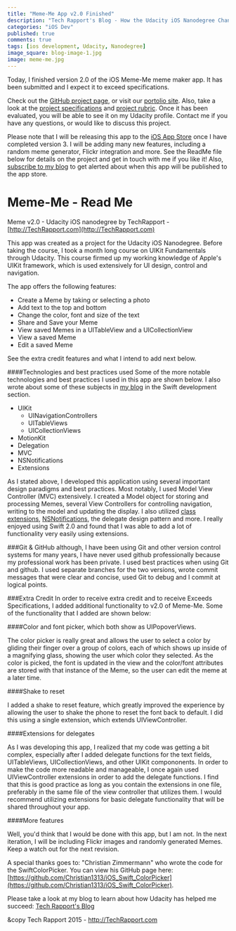```yaml
---
title: "Meme-Me App v2.0 Finished"
description: "Tech Rapport's Blog - How the Udacity iOS Nanodegree Changed my Life"
categories: "iOS Dev"
published: true
comments: true
tags: [ios development, Udacity, Nanodegree]
image_square: blog-image-1.jpg
image: meme-me.jpg
---
```


Today, I finished version 2.0 of the iOS Meme-Me meme maker app.  It has been submitted and I expect it to exceed specifications.

Check out the [ GitHub project page](http://techrapport.github.io/Meme-Me), or visit our [portolio site](http://techrapport.com/projects/).  Also, take a look at the [project specifications](https://docs.google.com/document/d/1G2onkzN_weWmiYErhQJw1lB9-zxM-2TQ0N5bNMAaI7I/pub?embedded=true) and [project rubric](https://docs.google.com/document/d/1ni0X5sjS0NreQqBHJpg8Z0foAYwegfGTPPdBKTPskPI/pub?embedded=true).  Once it has been evaluated, you will be able to see it on my Udacity profile.  Contact me if you have any questions, or would like to discuss this project.

Please note that I will be releasing this app to the [iOS App Store](http://www.apple.com/itunes/charts/free-apps/) once I have completed version 3.  I will be adding many new features, including a random meme generator, Flickr integration and more.  See the ReadMe file below for details on the project and get in touch with me if you like it!  Also, [subscribe to my blog](http://techrapport.com/feed.xml) to get alerted about when this app will be published to the app store.

# Meme-Me - Read Me
Meme v2.0 - Udacity iOS nanodegree
by TechRapport -[http://TechRapport.com](http://TechRapport.com)

This app was created as a project for the Udacity iOS Nanodegree. Before taking the course, I took a month long course on UIKit Fundamentals through Udacity. This course firmed up my working knowledge of Apple's UIKit framework, which is used extensively for UI design, control and navigation. 

The app offers the following features:
- Create a Meme by taking or selecting a photo
- Add text to the top and bottom
- Change the color, font and size of the text
- Share and Save your Meme
- View saved Memes in a UITableView and a UICollectionView
- View a saved Meme
- Edit a saved Meme

See the extra credit features and what I intend to add next below. 

####Technologies and best practices used
Some of the more notable technologies and best practices I used in this app are shown below. I also wrote about some of these subjects in [my blog](http://TechRapport.com/blog/) in the Swift development section.
- UIKit
  - UINavigationControllers
  - UITableViews
  - UICollectionViews
- MotionKit
- Delegation
- MVC
- NSNotifications
- Extensions

As I stated above, I developed this application using several important design paradigms and best practices. Most notably, I used Model View Controller (MVC) extensively. I created a Model object for storing and processing Memes, several View Controllers for controlling navigation, writing to the model and updating the display. I also utilized [class extensions](http://techrapport.com/blog/2015/10/13/extensions-demystified), [NSNotifications](http://techrapport.com/blog/2015/10/08/ns-notifications/), the delegate design pattern and more. I really enjoyed using Swift 2.0 and found that I was able to add a lot of functionality very easily using extensions. 

###Git & GitHub
although, I have been using Git and other version control systems for many years, I have never used github professionally because my professional work has been private. I used best practices when using Git and github. I used separate branches for the two versions, wrote commit messages that were clear and concise, used Git to debug and I commit at logical points. 

###Extra Credit
In order to receive extra credit and to receive Exceeds Specifications, I added additional functionality to v2.0 of Meme-Me. Some of the functionality that I added are shown below:

####Color and font picker, which both show as UIPopoverViews. 

The color picker is really great and allows the user to select a color by gliding their finger over a group of colors, each of which shows up inside of a magnifying glass, showing the user which color they selected. As the color is picked, the font is updated in the view and the color/font attributes are stored with that instance of the Meme, so the user can edit the meme at a later time. 

####Shake to reset

I added a shake to reset feature, which greatly improved the experience by allowing the user to shake the phone to reset the font back to default. I did this using a single extension, which extends UIViewController. 

####Extensions for delegates

As I was developing this app, I realized that my code was getting a bit complex, especially after I added delegate functions for the text fields, UITableViews, UICollectionViews, and other UIKit compononents. In order to make the code more readable and manageable, I once again used UIViewController extensions in order to add the delegate functions. I find that this is good practice as long as you contain the extensions in one file, preferably in the same file of the view controller that utilizes them. I would recommend utilizing extensions for basic delegate functionality that will be shared throughout your app. 

####More features

Well, you'd think that I would be done with this app, but I am not. In the next iteration, I will be including Flickr images and randomly generated Memes. Keep a watch out for the next revision. 

A special thanks goes to: "Christian Zimmermann" who wrote the code for the SwiftColorPicker. You can view his GitHub page here: [https://github.com/Christian1313/iOS_Swift_ColorPicker](https://github.com/Christian1313/iOS_Swift_ColorPicker).

Please take a look at my blog to learn about how Udacity has helped me succeed: [Tech Rapport's Blog](http://TechRapport.com/blog/)

&copy Tech Rapport 2015 - http://TechRapport.com
